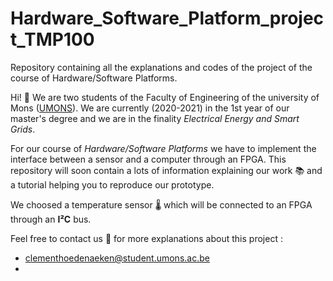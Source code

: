 # Hardware_Software_Platform_project_TMP100
Repository containing all the explanations and codes of the project of the course of Hardware/Software Platforms. 

Hi! 👋
We are two students of the Faculty of Engineering of the university of Mons ([UMONS](https://web.umons.ac.be/en/)). We are currently (2020-2021) in the 1st year of our master's degree and we are in the finality *Electrical Energy and Smart Grids*. 



For our course of *Hardware/Software Platforms* we have to implement the interface between a sensor and a computer through an FPGA. This repository will soon contain a lots of information explaining our work 📚 and a tutorial helping you to reproduce our prototype. 

We choosed a temperature sensor 🌡️ which will be connected to an FPGA through an **I²C** bus. 

Feel free to contact us 📧 for more explanations about this project :
*  clementhoedenaeken@student.umons.ac.be
*  
